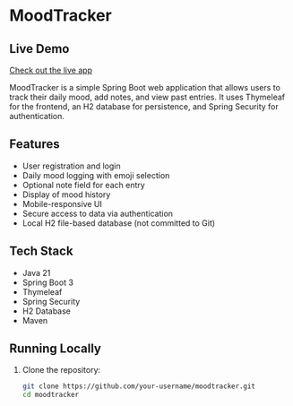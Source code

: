 # MoodTracker

## Live Demo

[Check out the live app](https://moodtracker-vwcc-73f116e8ca82.herokuapp.com/login)


MoodTracker is a simple Spring Boot web application that allows users to track their daily mood, add notes, and view past entries. It uses Thymeleaf for the frontend, an H2 database for persistence, and Spring Security for authentication.

## Features

- User registration and login
- Daily mood logging with emoji selection
- Optional note field for each entry
- Display of mood history
- Mobile-responsive UI
- Secure access to data via authentication
- Local H2 file-based database (not committed to Git)

## Tech Stack

- Java 21
- Spring Boot 3
- Thymeleaf
- Spring Security
- H2 Database
- Maven

## Running Locally

1. Clone the repository:
   ```bash
   git clone https://github.com/your-username/moodtracker.git
   cd moodtracker
